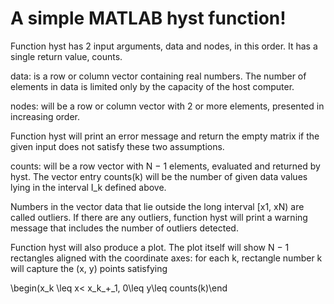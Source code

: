 # A simple MATLAB hyst function!

Function hyst has 2 input arguments, data and nodes, in this order. It has a single return value, counts.

data: is a row or column vector containing real numbers. The number of elements in data is limited only by the capacity of the host computer.

nodes: will be a row or column vector with 2 or more elements, presented in increasing order.

Function hyst will print an error message and return the empty matrix if the given input does not satisfy these two assumptions.

counts: will be a row vector with N − 1 elements, evaluated and returned by hyst. The vector entry counts(k) will be the number of given data values lying in the interval I_k defined above.

Numbers in the vector data that lie outside the long interval [x1, xN) are called outliers. If there are any outliers, function hyst will print a warning message that includes the number of outliers detected.

Function hyst will also produce a plot. The plot itself will show N − 1 rectangles aligned with the coordinate axes: for each k, rectangle number k will capture the (x, y) points satisfying

\begin(x_k \leq x< x_k_+_1, 0\leq y\leq counts(k)\end



